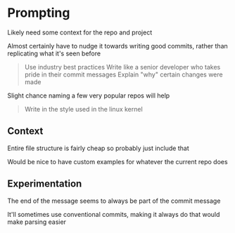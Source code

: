 # Prompting

Likely need some context for the repo and project

Almost certainly have to nudge it towards writing good commits, rather than replicating what it's seen before
> Use industry best practices
> Write like a senior developer who takes pride in their commit messages
> Explain "why" certain changes were made

Slight chance naming a few very popular repos will help
> Write in the style used in the linux kernel

## Context

Entire file structure is fairly cheap so probably just include that

Would be nice to have custom examples for whatever the current repo does

## Experimentation

The end of the message seems to always be part of the commit message

It'll sometimes use conventional commits, making it always do that would make parsing easier
